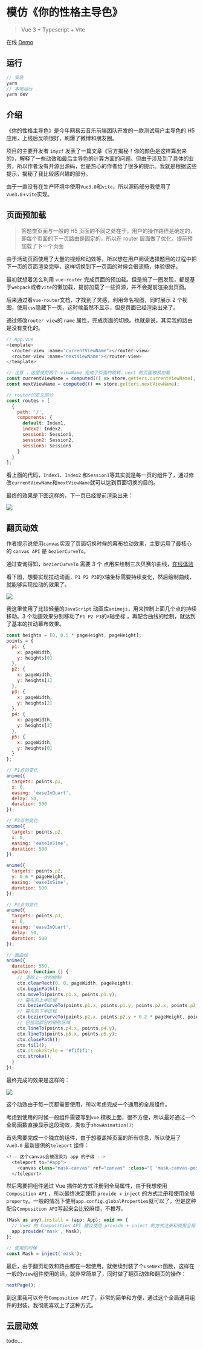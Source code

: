 # 模仿《你的性格主导色》

> Vue 3 + Typescript + Vite

在线 [Demo](https://hezf-music.vercel.app/)

## 运行

```js
// 安装
yarn
// 本地运行
yarn dev
```

## 介绍

《你的性格主导色》是今年网易云音乐前端团队开发的一款测试用户主导色的 H5 应用，上线后反响很好，刷爆了微博和朋友圈。

项目的主要开发者 `imyzf` 发表了一篇文章《官方揭秘！你的颜色是这样算出来的》，解释了一些动效和最后主导色的计算方面的问题。但由于涉及到了具体的业务，所以作者没有开源出源码，但是热心的作者给了很多的提示。我就是根据这些提示，揭秘了我比较感兴趣的部分。

由于一直没有在生产环境中使用`Vue3.0`和`vite`，所以源码部分我使用了 `Vue3.0`+`vite`实现。

## 页面预加载

> 答题类页面与一般的 H5 页面的不同之处在于，用户的操作路径是确定的，即每个页面的下一页路由是固定的，所以在 router 层面做了优化，提前预加载了下一个页面

由于活动页面使用了大量的视频和动效等，所以想在用户阅读选择题目的过程中把下一页的页面渲染完毕，这样切换到下一页面的时候会很流畅，体验很好。

最初就想着怎么利用 `vue-router` 完成页面的预加载。但是搞了一圈发现，都是基于`webpack`或者`vite`的懒加载，提前加载了一些资源，并不会提前渲染出页面。

后来通过看`vue-router`文档，才找到了灵感，利用命名视图，同时展示 2 个视图，使用`css`隐藏下一页，这时候虽然不显示，但是页面已经渲染出来了。

通过修改`router-view`的 `name` 属性，完成页面的切换。也就是说，其实我的路由是没有变化的。

```javascript
// App.vue
<template>
  <router-view :name="currentViewName"></router-view>
  <router-view :name="nextViewName"></router-view>
</template>

// 注意 ，这里使用两个 viewName 完成了页面的跳转，next 的页面被预加载
const currentViewName = computed(() => store.getters.currentViewName);
const nextViewName = computed(() => store.getters.nextViewName);

// router的定义部分
const routes = [
  {
    path: '/',
    components: {
      default: Index1,
      index2: Index2,
      session1: Session1,
      session2: Session2,
      session5: Session5
    }
  }
];
```

看上面的代码，`Index1`、`Index2` 和`Session1`等其实就是每一页的组件了，通过修改`currentViewName`和`nextViewName`就可以达到页面切换的目的。

最终的效果是下图这样的，下一页已经提前渲染出来：

![](https://i.loli.net/2021/08/11/stmdjcFqlSyNvTh.png)

## 翻页动效

作者提示说使用`canvas`实现了页面切换时候的幕布拉动效果，主要运用了最核心的 `canvas API` 是 `bezierCurveTo`。

通过查询得知，`bezierCurveTo` 需要 3 个 点用来绘制三次贝赛尔曲线，[在线体验](https://www.w3school.com.cn/tags/canvas_beziercurveto.asp)

看下图，想要实现拉动动画，`P1 P2 P3`的`X`轴坐标需要持续变化，然后绘制曲线，就能够实现拉动的效果了。

![](https://i.loli.net/2021/08/05/23L7wEYhnfaNdt4.png)

我这里使用了比较轻量的`JavaScript` 动画库`animejs`，用来控制上面几个点的持续移动。3 个动画效果分别移动了`P1 P2 P3`的`X`轴坐标 ，再配合曲线的绘制，就达到了基本的拉动幕布效果。

```javascript
const heights = [0, 0.5 * pageHeight, pageHeight];
points = {
  p1: {
    x: pageWidth,
    y: heights[0]
  },
  p2: {
    x: pageWidth,
    y: heights[1]
  },
  p3: {
    x: pageWidth,
    y: heights[2]
  },
  p4: {
    x: pageWidth,
    y: heights[2]
  },
  p5: {
    x: pageWidth,
    y: heights[0]
  }
};

// P1点的变化
anime({
  targets: points.p1,
  x: 0,
  easing: 'easeInQuart',
  delay: 50,
  duration: 500
});

// P2点的变化
anime({
  targets: points.p2,
  x: 0,
  easing: 'easeInSine',
  duration: 500
});

anime({
  targets: points.p2,
  y: 0.6 * pageHeight,
  easing: 'easeInSine',
  duration: 500
});

// P3点的变化
anime({
  targets: points.p3,
  x: 0,
  easing: 'easeInQuart',
  delay: 50,
  duration: 500
});

// 画曲线
anime({
  duration: 550,
  update: function () {
    // 清除上一次的绘制
    ctx.clearRect(0, 0, pageWidth, pageHeight);
    ctx.beginPath();
    ctx.moveTo(points.p1.x, points.p1.y);
    // 幕布的上半区域
    ctx.bezierCurveTo(points.p1.x, points.p1.y, points.p2.x, points.p2.y - 0.2 * pageHeight, points.p2.x, points.p2.y);
    // 幕布的下半区域
    ctx.bezierCurveTo(points.p2.x, points.p2.y + 0.2 * pageHeight, points.p3.x, points.p3.y, points.p3.x, points.p3.y);
    // 已拉动部分的矩形区域
    ctx.lineTo(points.p4.x, points.p4.y);
    ctx.lineTo(points.p5.x, points.p5.y);
    ctx.closePath();
    ctx.fill();
    ctx.strokeStyle = '#f1f1f1';
    ctx.stroke();
  }
});
```

最终完成的效果是这样的：

![](https://i.loli.net/2021/08/11/lOimJnR6HZ9Lh7V.gif)

这个动效由于每一页都需要使用，所以考虑完成一个通用的全局组件。

考虑到使用的时候一般组件需要写到`vue` 模板上面，很不方便，所以最好通过一个全局函数直接显示这段动效，类似于`showAnimation()`;

首先需要完成一个独立的组件，由于想覆盖掉页面的所有信息，所以使用了 `Vue3.0` 最新提供的`teleport` 组件：

```javascript
<!-- 这个canvas会被渲染为 app 的子级 -->
  <teleport to="#app">
    <canvas class="mask-canvas" ref="canvas" :class="{ 'mask-canvas-posi': isShow }"></canvas>
  </teleport>
```

然后需要把组件通过 Vue 插件的方式注册到全局属性，由于我想使用 `Composition API` ，所以最终决定使用 `provide `+ `inject` 的方式注册和使用全局 `property`。一般的情况下使用`app.config.globalProperties`就可以了，但是这种配合`Composition API`写起来会比较麻烦，不推荐。

```javascript
(Mask as any).install = (app: App): void => {
  // Vue3 的 Composition API 建议使用 provide + inject 的方式注册和使用全局 property
  app.provide('mask', Mask);
};

// 使用的时候
const Mask = inject('mask');
```

最后，由于翻页动效和路由都在一起使用，就继续封装了个`useNext`函数，这样在一般的`view`组件使用的话，就非常简单了，同时做了翻页动效和翻页的操作：

```javascript
nextPage();
```

到这里我可以夸夸`Composition API`了，非常的简单和方便，通过这个全局通用组件的封装，我彻底喜欢上了这种方式。

## 云层动效

todo...
